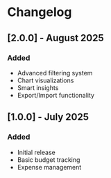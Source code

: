 # Changelog

## [2.0.0] - August 2025
### Added
- Advanced filtering system
- Chart visualizations
- Smart insights
- Export/Import functionality

## [1.0.0] - July 2025
### Added
- Initial release
- Basic budget tracking
- Expense management

